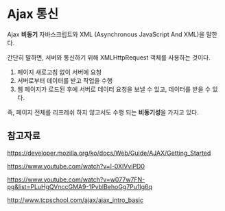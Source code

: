 # Ajax 통신

Ajax **비동기** 자바스크립트와 XML (Asynchronous JavaScript And XML)을 말한다.

간단히 말하면, 서버와 통신하기 위해 XMLHttpRequest 객체를 사용하는 것이다.

1) 페이지 새로고침 없이 서버에 요청
2) 서버로부터 데이터를 받고 작업을 수행
3) 웹 페이지가 로드된 후에 서버로 데이터 요청을 보낼 수 있고, 데이터를 받을 수 있다.

즉, 페이지 전체를 리프레쉬 하지 않고서도 수행 되는 **비동기성**을 가지고 있다.









## 참고자료

https://developer.mozilla.org/ko/docs/Web/Guide/AJAX/Getting_Started

https://www.youtube.com/watch?v=l-0XIVviPD0

https://www.youtube.com/watch?v=w077w7FN-pg&list=PLuHgQVnccGMA9-1PvblBehoGg7Pu1lg6q

http://www.tcpschool.com/ajax/ajax_intro_basic

